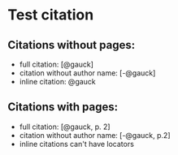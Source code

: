 # Test citation

## Citations without pages:
- full citation: [@gauck]
- citation without author name: [-@gauck]
- inline citation: @gauck

## Citations with pages:
- full citation: [@gauck, p. 2]
- citation without author name: [-@gauck, p.2]
- inline citations can't have locators
